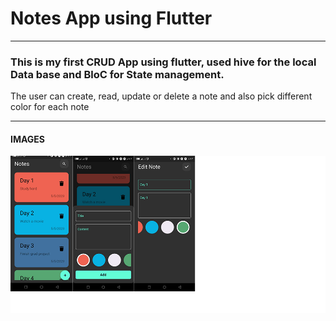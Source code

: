 # Notes App using Flutter

---

### This is my first CRUD App using flutter, used hive for the local Data base and BloC for State management.

The user can create, read, update or delete a note and also pick different color for each note

---

#### IMAGES

![Application Image](note_app_final.png)
